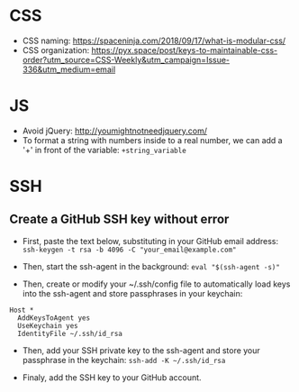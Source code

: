# CSS

- CSS naming: https://spaceninja.com/2018/09/17/what-is-modular-css/
- CSS organization: https://pyx.space/post/keys-to-maintainable-css-order?utm_source=CSS-Weekly&utm_campaign=Issue-336&utm_medium=email

# JS

- Avoid jQuery: http://youmightnotneedjquery.com/
- To format a string with numbers inside to a  real number, we can add a '+' in front of the variable: ```+string_variable```

# SSH

## Create a GitHub SSH key without error

- First, paste the text below, substituting in your GitHub email address:
```ssh-keygen -t rsa -b 4096 -C "your_email@example.com"```

- Then, start the ssh-agent in the background:
```eval "$(ssh-agent -s)"```

- Then, create or modify your ~/.ssh/config file to automatically load keys into the ssh-agent and store passphrases in your keychain:
```
Host *
  AddKeysToAgent yes
  UseKeychain yes
  IdentityFile ~/.ssh/id_rsa
```

- Then, add your SSH private key to the ssh-agent and store your passphrase in the keychain:
```ssh-add -K ~/.ssh/id_rsa```

- Finaly, add the SSH key to your GitHub account.
